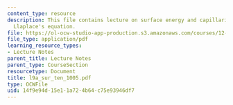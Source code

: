 ```yaml
---
content_type: resource
description: This file contains lecture on surface energy and capillarity forces and
  Llaplace's equation.
file: https://ol-ocw-studio-app-production.s3.amazonaws.com/courses/12-524-mechanical-properties-of-rocks-fall-2005/14f9e94d15e11a724b64c75e93946df7_l9a_sur_ten_1005.pdf
file_type: application/pdf
learning_resource_types:
- Lecture Notes
parent_title: Lecture Notes
parent_type: CourseSection
resourcetype: Document
title: l9a_sur_ten_1005.pdf
type: OCWFile
uid: 14f9e94d-15e1-1a72-4b64-c75e93946df7
---
```


